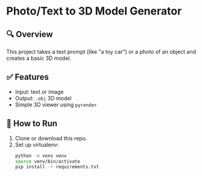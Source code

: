 # Photo/Text to 3D Model Generator

## 🔍 Overview
This project takes a text prompt (like "a toy car") or a photo of an object and creates a basic 3D model.

## ✅ Features
- Input: text or image
- Output: `.obj` 3D model
- Simple 3D viewer using `pyrender`

## 🚀 How to Run
1. Clone or download this repo.
2. Set up virtualenv:
   ```bash
   python -m venv venv
   source venv/bin/activate
   pip install -r requirements.txt
